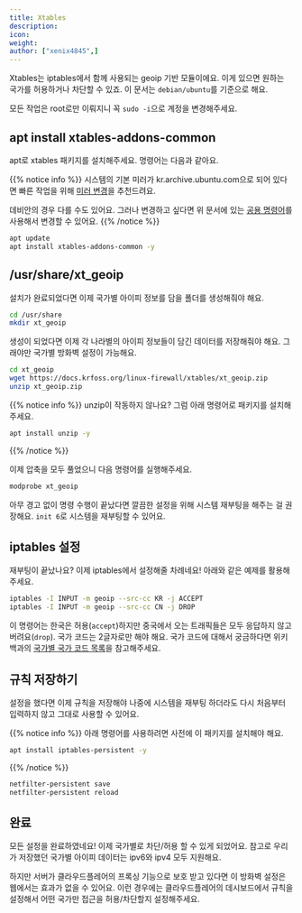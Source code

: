 ```yaml
---
title: Xtables
description: 
icon:
weight:
author: ["xenix4845",]
---
```


Xtables는 iptables에서 함께 사용되는 geoip 기반 모듈이에요. 이게 있으면 원하는 국가를 허용하거나 차단할 수 있죠. 이 문서는 `debian/ubuntu`를 기준으로 해요. 

모든 작업은 root로만 이뤄지니 꼭 `sudo -i`으로 계정을 변경해주세요. 

## apt install xtables-addons-common 

apt로 xtables 패키지를 설치해주세요. 명령어는 다음과 같아요.

{{% notice info %}}
시스템의 기본 미러가 kr.archive.ubuntu.com으로 되어 있다면 빠른 작업을 위해 [미러 변경](https://docs.krfoss.org/ubuntu/%EB%AF%B8%EB%9F%AC%EB%B3%80%EA%B2%BD%ED%95%98%EA%B8%B0/)을 추천드려요.

데비안의 경우 다를 수도 있어요. 그러나 변경하고 싶다면 위 문서에 있는 [공용 명령어](https://docs.krfoss.org/ubuntu/%EB%AF%B8%EB%9F%AC%EB%B3%80%EA%B2%BD%ED%95%98%EA%B8%B0/#id-2.-%EC%8A%A4%ED%81%AC%EB%A6%BD%ED%8A%B8-%EC%8B%A4%ED%96%89%ED%95%B4%EC%84%9C-%EC%88%98%EC%A0%95%ED%95%98%EA%B8%B0)를 사용해서 변경할 수 있어요.
{{% /notice %}}

```bash
apt update
apt install xtables-addons-common -y
```

## /usr/share/xt_geoip 

설치가 완료되었다면 이제 국가별 아이피 정보를 담을 폴더를 생성해줘야 해요. 

``` bash
cd /usr/share
mkdir xt_geoip
``` 

생성이 되었다면 이제 각 나라별의 아이피 정보들이 담긴 데이터를 저장해줘야 해요. 그래야만 국가별 방화벽 설정이 가능해요.

``` bash
cd xt_geoip
wget https://docs.krfoss.org/linux-firewall/xtables/xt_geoip.zip
unzip xt_geoip.zip
```

{{% notice info %}}
unzip이 작동하지 않나요? 그럼 아래 명령어로 패키지를 설치해주세요.
```bash
apt install unzip -y
```
{{% /notice %}}

이제 압축을 모두 풀었으니 다음 명령어를 실행해주세요.

``` bash
modprobe xt_geoip
```

아무 경고 없이 명령 수행이 끝났다면 깔끔한 설정을 위해 시스템 재부팅을 해주는 걸 권장해요. `init 6`로 시스템을 재부팅할 수 있어요.

## iptables 설정

재부팅이 끝났나요? 이제 iptables에서 설정해줄 차례네요! 아래와 같은 예제를 활용해주세요. 

``` bash
iptables -I INPUT -m geoip --src-cc KR -j ACCEPT
iptables -I INPUT -m geoip --src-cc CN -j DROP
```
이 명령어는 한국은 허용(`accept`)하지만 중국에서 오는 트래픽들은 모두 응답하지 않고 버려요(`drop`). 국가 코드는 2글자로만 해야 해요. 국가 코드에 대해서 궁금하다면 위키백과의 [국가별 국가 코드 목록](https://ko.wikipedia.org/wiki/%EA%B5%AD%EA%B0%80%EB%B3%84_%EA%B5%AD%EA%B0%80_%EC%BD%94%EB%93%9C_%EB%AA%A9%EB%A1%9D)을 참고해주세요. 

## 규칙 저장하기

설정을 했다면 이제 규칙을 저장해야 나중에 시스템을 재부팅 하더라도 다시 처음부터 입력하지 않고 그대로 사용할 수 있어요.

{{% notice info %}}
아래 명령어를 사용하려면 사전에 이 패키지를 설치해야 해요.
```bash
apt install iptables-persistent -y
```
{{% /notice %}}

``` bash
netfilter-persistent save
netfilter-persistent reload
``` 

## 완료

모든 설정을 완료하였네요! 이제 국가별로 차단/허용 할 수 있게 되었어요. 참고로 우리가 저장했던 국가별 아이피 데이터는 ipv6와 ipv4 모두 지원해요. 

하지만 서버가 클라우드플레어의 프록싱 기능으로 보호 받고 있다면 이 방화벽 설정은 웹에서는 효과가 없을 수 있어요. 이런 경우에는 클라우드플레어의 데시보드에서 규칙을 설정해서 어떤 국가만 접근을 허용/차단할지 설정해주세요. 